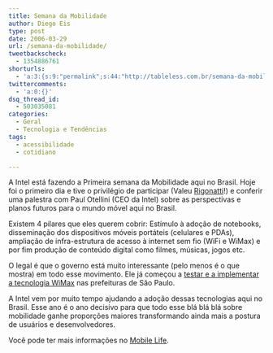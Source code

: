 ```yaml
---
title: Semana da Mobilidade
author: Diego Eis
type: post
date: 2006-03-29
url: /semana-da-mobilidade/
tweetbackscheck:
  - 1354886761
shorturls:
  - 'a:3:{s:9:"permalink";s:44:"http://tableless.com.br/semana-da-mobilidade";s:7:"tinyurl";s:26:"http://tinyurl.com/45yteuq";s:4:"isgd";s:19:"http://is.gd/WpxOoQ";}'
twittercomments:
  - 'a:0:{}'
dsq_thread_id:
  - 503035081
categories:
  - Geral
  - Tecnologia e Tendências
tags:
  - acessibilidade
  - cotidiano

---
```

A Intel está fazendo a Primeira semana da Mobilidade aqui no Brasil. Hoje foi o primeiro dia e tive o privilégio de participar (Valeu [Rigonatti][1]!) e conferir uma palestra com Paul Otellini (CEO da Intel) sobre as perspectivas e planos futuros para o mundo móvel aqui no Brasil.

Existem 4 pilares que eles querem cobrir: Estímulo à adoção de notebooks, disseminação dos dispositivos móveis portáteis (celulares e PDAs), ampliação de infra-estrutura de acesso à internet sem fio (WiFi e WiMax) e por fim produção de conteúdo digital como filmes, músicas, jogos etc.

O legal é que o governo está muito interessante (pelo menos é o que mostra) em todo esse movimento. Ele já começou a [testar e a implementar a tecnologia WiMax][2] nas prefeituras de São Paulo.
  
A Intel vem por muito tempo ajudando a adoção dessas tecnologias aqui no Brasil. Esse ano é o ano decisivo para que todo esse blá blá blá sobre mobilidade ganhe proporções maiores transformando ainda mais a postura de usuários e desenvolvedores.

Você pode ter mais informações no [Mobile Life][3].

 [1]: http://www.mobilelife.com.br/
 [2]: http://info.abril.com.br/aberto/infonews/032006/28032006-10.shl
 [3]: http://www.mobilelife.com.br/2006/03/29/paul-otellini-inagura-semana-de-mobilidade-no-brasil